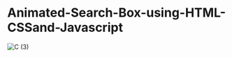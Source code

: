 # Animated-Search-Box-using-HTML-CSSand-Javascript

![C (3)](https://github.com/CodMark/Animated-Search-Box-using-HTML-CSSand-Javascript/assets/95895380/da637f18-1507-4d21-9188-be5e2908e60b)
